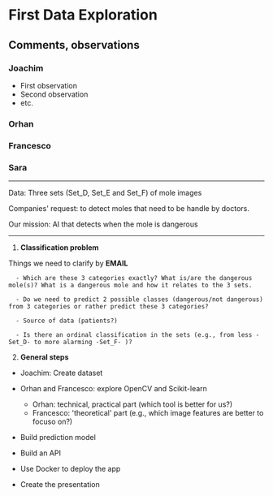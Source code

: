 # First Data Exploration

## Comments, observations

### Joachim

- First observation
- Second observation
- etc.


### Orhan




### Francesco





### Sara

  ---
  
  Data: Three sets (Set_D, Set_E and Set_F) of mole images
  
  Companies' request: to detect moles that need to be handle by doctors.
  
  Our mission: AI that detects when the mole is dangerous
  
  ---

1. **Classification problem**

Things we need to clarify by **EMAIL**

      - Which are these 3 categories exactly? What is/are the dangerous mole(s)? What is a dangerous mole and how it relates to the 3 sets.

      - Do we need to predict 2 possible classes (dangerous/not dangerous) from 3 categories or rather predict these 3 categories?
      
      - Source of data (patients?)
      
      - Is there an ordinal classification in the sets (e.g., from less -Set_D- to more alarming -Set_F- )?
      
      

2. **General steps**

- Joachim: Create dataset

- Orhan and Francesco: explore OpenCV and Scikit-learn 
  - Orhan: technical, practical part (which tool is better for us?)
  - Francesco: 'theoretical' part (e.g., which image features are better to focuso on?)

- Build prediction model

- Build an API

- Use Docker to deploy the app

- Create the presentation
